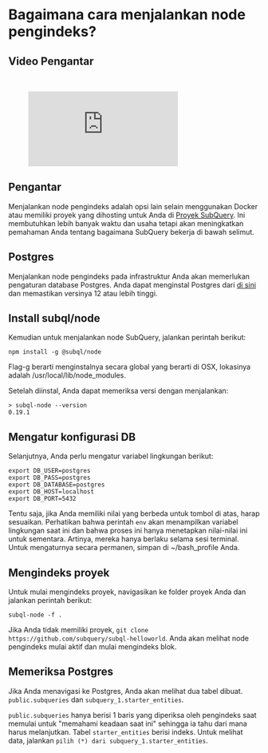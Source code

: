 # Bagaimana cara menjalankan node pengindeks?

## Video Pengantar

<br/>
<figure class="video_container">
  <iframe src="https://www.youtube.com/embed/QfNsR12ItnA" frameborder="0" allowfullscreen="true"></iframe>
</figure>

## Pengantar

Menjalankan node pengindeks adalah opsi lain selain menggunakan Docker atau memiliki proyek yang dihosting untuk Anda di [Proyek SubQuery](https://project.subquery.network/). Ini membutuhkan lebih banyak waktu dan usaha tetapi akan meningkatkan pemahaman Anda tentang bagaimana SubQuery bekerja di bawah selimut.

## Postgres

Menjalankan node pengindeks pada infrastruktur Anda akan memerlukan pengaturan database Postgres. Anda dapat menginstal Postgres dari [di sini](https://www.postgresql.org/download/) dan memastikan versinya 12 atau lebih tinggi.

## Install subql/node

Kemudian untuk menjalankan node SubQuery, jalankan perintah berikut:

```shell
npm install -g @subql/node
```

Flag-g berarti menginstalnya secara global yang berarti di OSX, lokasinya adalah /usr/local/lib/node_modules.

Setelah diinstal, Anda dapat memeriksa versi dengan menjalankan:

```shell
> subql-node --version
0.19.1
```

## Mengatur konfigurasi DB

Selanjutnya, Anda perlu mengatur variabel lingkungan berikut:

```shell
export DB_USER=postgres
export DB_PASS=postgres
export DB_DATABASE=postgres
export DB_HOST=localhost
export DB_PORT=5432
```

Tentu saja, jika Anda memiliki nilai yang berbeda untuk tombol di atas, harap sesuaikan. Perhatikan bahwa perintah `env` akan menampilkan variabel lingkungan saat ini dan bahwa proses ini hanya menetapkan nilai-nilai ini untuk sementara. Artinya, mereka hanya berlaku selama sesi terminal. Untuk mengaturnya secara permanen, simpan di ~/bash_profile Anda.

## Mengindeks proyek

Untuk mulai mengindeks proyek, navigasikan ke folder proyek Anda dan jalankan perintah berikut:

```shell
subql-node -f .
```

Jika Anda tidak memiliki proyek, `git clone https://github.com/subquery/subql-helloworld`. Anda akan melihat node pengindeks mulai aktif dan mulai mengindeks blok.

## Memeriksa Postgres

Jika Anda menavigasi ke Postgres, Anda akan melihat dua tabel dibuat. `public.subqueries` dan `subquery_1.starter_entities`.

`public.subqueries` hanya berisi 1 baris yang diperiksa oleh pengindeks saat memulai untuk "memahami keadaan saat ini" sehingga ia tahu dari mana harus melanjutkan. Tabel `starter_entities` berisi indeks. Untuk melihat data, jalankan `pilih (*) dari subquery_1.starter_entities`.
